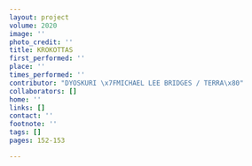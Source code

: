 ```yaml
---
layout: project
volume: 2020
image: ''
photo_credit: ''
title: KROKOTTAS
first_performed: ''
place: ''
times_performed: ''
contributor: "DYOSKURI \x7FMICHAEL LEE BRIDGES / TERRA\x80"
collaborators: []
home: ''
links: []
contact: ''
footnote: ''
tags: []
pages: 152-153

---
```




